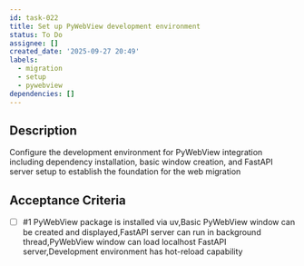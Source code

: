 ```yaml
---
id: task-022
title: Set up PyWebView development environment
status: To Do
assignee: []
created_date: '2025-09-27 20:49'
labels:
  - migration
  - setup
  - pywebview
dependencies: []
---
```


## Description

Configure the development environment for PyWebView integration including dependency installation, basic window creation, and FastAPI server setup to establish the foundation for the web migration

## Acceptance Criteria
<!-- AC:BEGIN -->
- [ ] #1 PyWebView package is installed via uv,Basic PyWebView window can be created and displayed,FastAPI server can run in background thread,PyWebView window can load localhost FastAPI server,Development environment has hot-reload capability
<!-- AC:END -->
